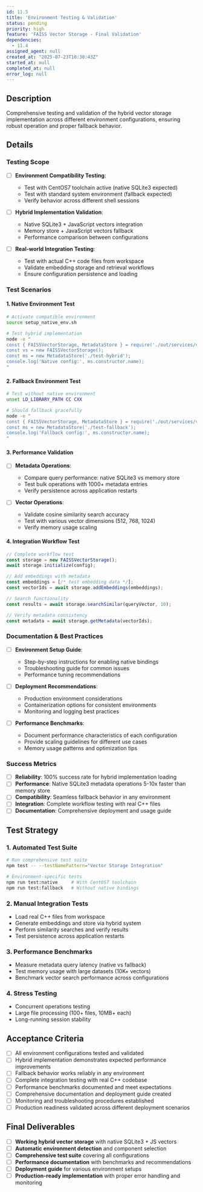 ```yaml
---
id: 11.5
title: 'Environment Testing & Validation'
status: pending
priority: high
feature: 'FAISS Vector Storage - Final Validation'
dependencies:
  - 11.4
assigned_agent: null
created_at: "2025-07-23T10:30:43Z"
started_at: null
completed_at: null
error_log: null
---
```


## Description

Comprehensive testing and validation of the hybrid vector storage implementation across different environment configurations, ensuring robust operation and proper fallback behavior.

## Details

### Testing Scope
- [ ] **Environment Compatibility Testing**:
  - Test with CentOS7 toolchain active (native SQLite3 expected)
  - Test with standard system environment (fallback expected)
  - Verify behavior across different shell sessions

- [ ] **Hybrid Implementation Validation**:
  - Native SQLite3 + JavaScript vectors integration
  - Memory store + JavaScript vectors fallback
  - Performance comparison between configurations

- [ ] **Real-world Integration Testing**:
  - Test with actual C++ code files from workspace
  - Validate embedding storage and retrieval workflows
  - Ensure configuration persistence and loading

### Test Scenarios

#### 1. **Native Environment Test**
```bash
# Activate compatible environment
source setup_native_env.sh

# Test hybrid implementation
node -e "
const { FAISSVectorStorage, MetadataStore } = require('./out/services/vectorStorage/');
const vs = new FAISSVectorStorage();
const ms = new MetadataStore('./test-hybrid');
console.log('Native config:', ms.constructor.name);
"
```

#### 2. **Fallback Environment Test**
```bash
# Test without native environment
unset LD_LIBRARY_PATH CC CXX

# Should fallback gracefully
node -e "
const { FAISSVectorStorage, MetadataStore } = require('./out/services/vectorStorage/');
const ms = new MetadataStore('./test-fallback');  
console.log('Fallback config:', ms.constructor.name);
"
```

#### 3. **Performance Validation**
- [ ] **Metadata Operations**:
  - Compare query performance: native SQLite3 vs memory store
  - Test bulk operations with 1000+ metadata entries
  - Verify persistence across application restarts

- [ ] **Vector Operations**:
  - Validate cosine similarity search accuracy
  - Test with various vector dimensions (512, 768, 1024)
  - Verify memory usage scaling

#### 4. **Integration Workflow Test**
```javascript
// Complete workflow test
const storage = new FAISSVectorStorage();
await storage.initialize(config);

// Add embeddings with metadata
const embeddings = [/* test embedding data */];
const vectorIds = await storage.addEmbeddings(embeddings);

// Search functionality  
const results = await storage.searchSimilar(queryVector, 10);

// Verify metadata consistency
const metadata = await storage.getMetadata(vectorIds);
```

### Documentation & Best Practices
- [ ] **Environment Setup Guide**:
  - Step-by-step instructions for enabling native bindings
  - Troubleshooting guide for common issues
  - Performance tuning recommendations

- [ ] **Deployment Recommendations**:
  - Production environment considerations
  - Containerization options for consistent environments
  - Monitoring and logging best practices

- [ ] **Performance Benchmarks**:
  - Document performance characteristics of each configuration
  - Provide scaling guidelines for different use cases
  - Memory usage patterns and optimization tips

### Success Metrics
- [ ] **Reliability**: 100% success rate for hybrid implementation loading
- [ ] **Performance**: Native SQLite3 metadata operations 5-10x faster than memory store
- [ ] **Compatibility**: Seamless fallback behavior in any environment
- [ ] **Integration**: Complete workflow testing with real C++ files
- [ ] **Documentation**: Comprehensive deployment and usage guide

## Test Strategy

### 1. **Automated Test Suite**
```bash
# Run comprehensive test suite
npm test -- --testNamePattern="Vector Storage Integration"

# Environment-specific tests
npm run test:native     # With CentOS7 toolchain
npm run test:fallback   # Without native bindings
```

### 2. **Manual Integration Tests**
- Load real C++ files from workspace
- Generate embeddings and store via hybrid system
- Perform similarity searches and verify results
- Test persistence across application restarts

### 3. **Performance Benchmarks**
- Measure metadata query latency (native vs fallback)
- Test memory usage with large datasets (10K+ vectors)
- Benchmark vector search performance across configurations

### 4. **Stress Testing**
- Concurrent operations testing
- Large file processing (100+ files, 10MB+ each)
- Long-running session stability

## Acceptance Criteria

- [ ] All environment configurations tested and validated
- [ ] Hybrid implementation demonstrates expected performance improvements
- [ ] Fallback behavior works reliably in any environment
- [ ] Complete integration testing with real C++ codebase
- [ ] Performance benchmarks documented and meet expectations
- [ ] Comprehensive documentation and deployment guide created
- [ ] Monitoring and troubleshooting procedures established
- [ ] Production readiness validated across different deployment scenarios

## Final Deliverables

- [ ] **Working hybrid vector storage** with native SQLite3 + JS vectors
- [ ] **Automatic environment detection** and component selection
- [ ] **Comprehensive test suite** covering all configurations
- [ ] **Performance documentation** with benchmarks and recommendations
- [ ] **Deployment guide** for various environment setups
- [ ] **Production-ready implementation** with proper error handling and monitoring 